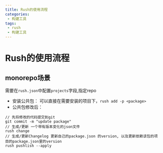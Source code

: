 ```yaml
---
title: Rush的使用流程
categories:
 - 构建工具
tags:
 - rush
 - 构建工具
---
```


# Rush的使用流程

## monorepo场景

需要在```rush.json```中配置```projects```字段,指定repo

- 安装公共包： 可以直接在需要安装的项目下，```rush add -p <package>```
- 公共包修改后：
```shell
// 先将修改的代码提交到git
git commit -m "update package"
// 生成/更新 一个带有版本变化的json文件
rush change
// 生成/更新Changelog 更新自己的package.json 的version, 以及更新依赖该包的项目的package.json里的version
rush pushlish --apply

```
